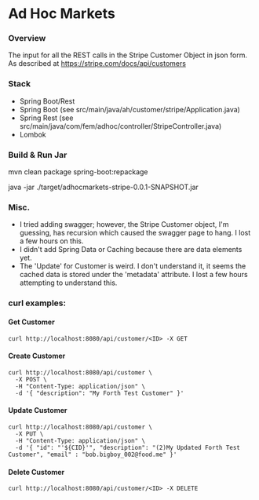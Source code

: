 # Ad Hoc Markets 

### Overview
The input for all the REST calls in the Stripe Customer Object in json form.  As described at https://stripe.com/docs/api/customers

### Stack
* Spring Boot/Rest
* Spring Boot (see src/main/java/ah/customer/stripe/Application.java)
* Spring Rest (see src/main/java/com/fem/adhoc/controller/StripeController.java)
* Lombok

### Build & Run Jar

mvn clean package spring-boot:repackage

java -jar ./target/adhocmarkets-stripe-0.0.1-SNAPSHOT.jar


### Misc.

* I tried adding swagger; however, the Stripe Customer object, I'm guessing, has recursion which 
caused the swagger page to hang. I lost a few hours on this.
* I didn't add Spring Data or Caching because there are data elements yet.
* The 'Update' for Customer is weird.  I don't understand it, it seems the cached data is stored under
the 'metadata' attribute. I lost a few hours attempting to understand this.

### curl examples:
 
#### Get Customer

```
curl http://localhost:8080/api/customer/<ID> -X GET 
```

#### Create Customer

```
curl http://localhost:8080/api/customer \
  -X POST \
  -H "Content-Type: application/json" \
  -d '{ "description": "My Forth Test Customer" }'   
```

#### Update Customer

```
curl http://localhost:8080/api/customer \
  -X PUT \
  -H "Content-Type: application/json" \
  -d '{ "id": "'${CID}'", "description": "(2)My Updated Forth Test Customer", "email" : "bob.bigboy_002@food.me" }'   
```

#### Delete Customer

```
curl http://localhost:8080/api/customer/<ID> -X DELETE 
```
  